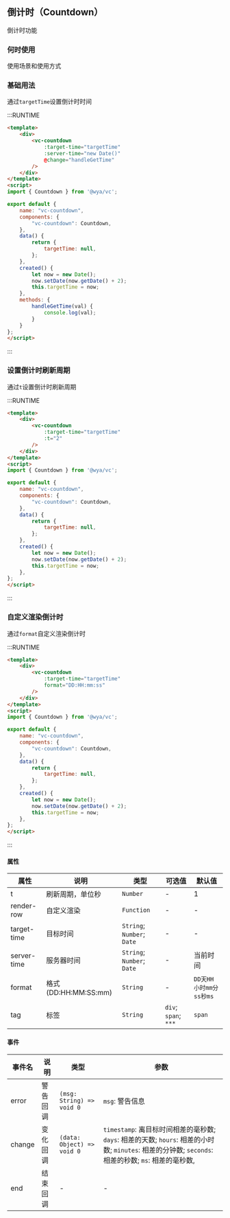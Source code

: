 ## 倒计时（Countdown）
倒计时功能

### 何时使用

使用场景和使用方式

### 基础用法
通过`targetTime`设置倒计时时间

:::RUNTIME
```html
<template>
	<div>
		<vc-countdown 
			:target-time="targetTime" 
			:server-time="new Date()"
			@change="handleGetTime"
		/> 
	</div>
</template>
<script>
import { Countdown } from '@wya/vc';

export default {
	name: "vc-countdown",
	components: {
		"vc-countdown": Countdown,	
	},
	data() {
		return {
			targetTime: null,
		};
	},
	created() {
		let now = new Date();
		now.setDate(now.getDate() + 2);
		this.targetTime = now;
	},
	methods: {
		handleGetTime(val) {
			console.log(val);
		}
	}
};
</script>
```
:::

### 设置倒计时刷新周期
通过`t`设置倒计时刷新周期

:::RUNTIME
```html
<template>
	<div>
		<vc-countdown 
			:target-time="targetTime" 
			:t="2"
		/> 
	</div>
</template>
<script>
import { Countdown } from '@wya/vc';

export default {
	name: "vc-countdown",
	components: {
		"vc-countdown": Countdown,	
	},
	data() {
		return {
			targetTime: null,
		};
	},
	created() {
		let now = new Date();
		now.setDate(now.getDate() + 2);
		this.targetTime = now;
	},
};
</script>
```
:::

### 自定义渲染倒计时
通过`format`自定义渲染倒计时

:::RUNTIME
```html
<template>
	<div>
		<vc-countdown 
			:target-time="targetTime" 
			format="DD:HH:mm:ss"
		/> 
	</div>
</template>
<script>
import { Countdown } from '@wya/vc';

export default {
	name: "vc-countdown",
	components: {
		"vc-countdown": Countdown,	
	},
	data() {
		return {
			targetTime: null,
		};
	},
	created() {
		let now = new Date();
		now.setDate(now.getDate() + 2);
		this.targetTime = now;
	},
};
</script>
```
:::

#### 属性

属性 | 说明 | 类型 | 可选值 | 默认值
---|---|---|---|---
t | 刷新周期，单位秒 | `Number`	| - | 1		
render-row | 自定义渲染 | `Function` | - | -
target-time	| 目标时间 | `String`;  `Number`;  `Date` | - | - 
server-time	| 服务器时间 | `String`;  `Number`;  `Date` | - | 当前时间	
format | 格式(DD:HH:MM:SS:mm) | `String` | - | `DD天HH小时mm分ss秒ms`
tag | 标签 | `String` | `div`; `span`; `***` | `span`


#### 事件

事件名 | 说明 | 类型 | 参数
---|---|---|---
error | 警告回调 | `(msg: String) => void 0` | `msg`: 警告信息
change | 变化回调 | `(data: Object) => void 0` | `timestamp`: 离目标时间相差的毫秒数; `days`: 相差的天数; `hours`: 相差的小时数; `minutes`: 相差的分钟数; `seconds`: 相差的秒数; `ms`: 相差的毫秒数,
end	| 结束回调 | - |	 -